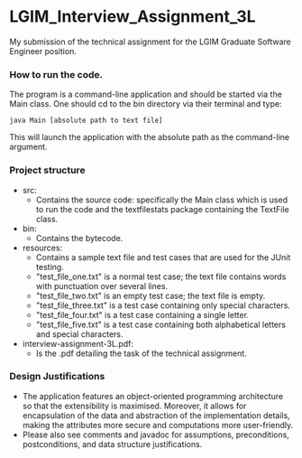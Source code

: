 # LGIM_Interview_Assignment_3L
My submission of the technical assignment for the LGIM Graduate Software Engineer position.

### How to run the code.
The program is a command-line application and should be started via the Main class. One should cd to the bin directory via their terminal and type:

    java Main [absolute path to text file]

This will launch the application with the absolute path as the command-line argument.

### Project structure

- src:
    - Contains the source code: specifically the Main class which is used to run the code and the textfilestats package containing the TextFile class.
- bin:
    - Contains the bytecode.
-  resources:
    - Contains a sample text file and test cases that are used for the JUnit testing.
    - "test_file_one.txt" is a normal test case; the text file contains words with punctuation over several lines.
    - "test_file_two.txt" is an empty test case; the text file is empty.
    - "test_file_three.txt" is a test case containing only special characters.
    - "test_file_four.txt" is a test case containing a single letter.
    - "test_file_five.txt" is a test case containing both alphabetical letters and special characters.
- interview-assignment-3L.pdf:
    - Is the .pdf detailing the task of the technical assignment.

### Design Justifications
- The application features an object-oriented programming architecture so that the extensibility is maximised. Moreover, it allows for encapsulation of the data and abstraction of the implementation details, making the attributes more secure and computations more user-friendly.
- Please also see comments and javadoc for assumptions, preconditions, postconditions, and data structure justifications. 
